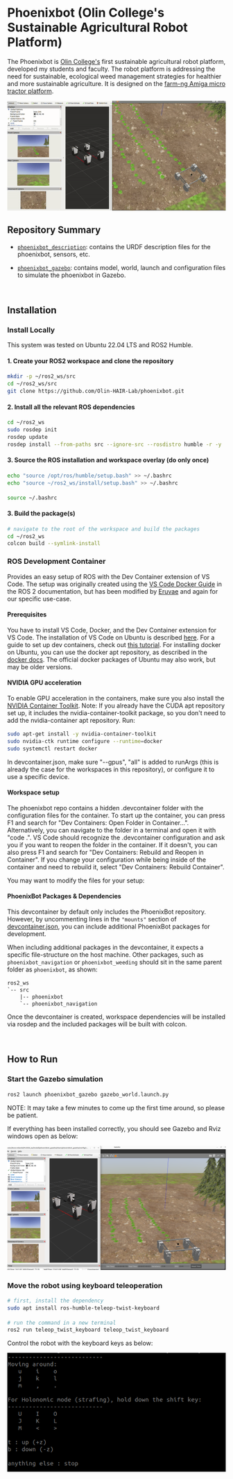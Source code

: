 # Phoenixbot (Olin College's Sustainable Agricultural Robot Platform)

The Phoenixbot is [Olin College's](https://www.olin.edu/) first sustainable agricultural robot platform, developed my students and faculty. The robot platform is addressing the need for sustainable, ecological weed management strategies for healthier and more sustainable agriculture. It is designed on the [farm-ng Amiga micro tractor platform](https://farm-ng.com/products/la-maquina-amiga).

<img src="media/phoenixbot_demo.gif" width="1000">

<br>

## Repository Summary

- [```phoenixbot_description```](https://github.com/Olin-HAIR-Lab/phoenixbot/tree/main/phoenixbot_description): contains the URDF description files for the phoenixbot, sensors, etc.

- [```phoenixbot_gazebo```](https://github.com/Olin-HAIR-Lab/phoenixbot/tree/main/phoenixbot_gazebo): contains model, world, launch and configuration files to simulate the phoenixbot in Gazebo.

<br>

## Installation

### Install Locally

This system was tested on Ubuntu 22.04 LTS and ROS2 Humble.

#### 1. Create your ROS2 workspace and clone the repository

```bash
mkdir -p ~/ros2_ws/src
cd ~/ros2_ws/src
git clone https://github.com/Olin-HAIR-Lab/phoenixbot.git 
```

#### 2. Install all the relevant ROS dependencies

```bash
cd ~/ros2_ws
sudo rosdep init
rosdep update
rosdep install --from-paths src --ignore-src --rosdistro humble -r -y
```

#### 3. Source the ROS installation and workspace overlay (do only once)

```bash
echo "source /opt/ros/humble/setup.bash" >> ~/.bashrc
echo "source ~/ros2_ws/install/setup.bash" >> ~/.bashrc

source ~/.bashrc
```

#### 3. Build the package(s)

```bash
# navigate to the root of the workspace and build the packages
cd ~/ros2_ws
colcon build --symlink-install
```

### ROS Development Container

Provides an easy setup of ROS with the Dev Container extension of VS Code.
The setup was originally created using the [VS Code Docker Guide](https://docs.ros.org/en/humble/How-To-Guides/Setup-ROS-2-with-VSCode-and-Docker-Container.html) in the ROS 2 documentation, but has been modified by [Eruvae](https://github.com/Eruvae/ROS-devcontainer) and again for our specific use-case.

#### Prerequisites

You have to install VS Code, Docker, and the Dev Container extension for VS Code.
The installation of VS Code on Ubuntu is described [here](https://code.visualstudio.com/docs/setup/linux).
For a guide to set up dev containers, check out [this tutorial](https://code.visualstudio.com/docs/devcontainers/tutorial).
For installing docker on Ubuntu, you can use the docker apt repository, as described in the [docker docs](https://docs.docker.com/engine/install/ubuntu/).
The official docker packages of Ubuntu may also work, but may be older versions.

#### NVIDIA GPU acceleration

To enable GPU acceleration in the containers, make sure you also install the [NVIDIA Container Toolkit](https://docs.nvidia.com/datacenter/cloud-native/container-toolkit/latest/install-guide.html). Note: If you already have the CUDA apt repository set up, it includes the nvidia-container-toolkit package, so you don't need to add the nvidia-container apt repository. Run:

```bash
sudo apt-get install -y nvidia-container-toolkit
sudo nvidia-ctk runtime configure --runtime=docker
sudo systemctl restart docker
```

In devcontainer.json, make sure "--gpus", "all" is added to runArgs (this is already the case for the workspaces in this repository), or configure it to use a specific device.

#### Workspace setup

The phoenixbot repo contains a hidden .devcontainer folder with the configuration files for the container.
To start up the container, you can press F1 and search for "Dev Containers: Open Folder in Container...".
Alternatively, you can navigate to the folder in a terminal and open it with "code .".
VS Code should recognize the .devcontainer configuration and ask you if you want to reopen the folder in the container.
If it doesn't, you can also press F1 and search for "Dev Containers: Rebuild and Reopen in Container".
If you change your configuration while being inside of the container and need to rebuild it, select "Dev Containers: Rebuild Container".

You may want to modify the files for your setup:

#### PhoenixBot Packages & Dependencies

This devcontainer by default only includes the PhoenixBot repository. However, by uncommenting lines in the `"mounts"` section of [devcontainer.json](.devcontainer/devcontainer.json), you can include additional PhoenixBot packages for development.

When including additional packages in the devcontainer, it expects a specific file-structure on the host machine. Other packages, such as `phoenixbot_navigation` or `phoenixbot_weeding` should sit in the same parent folder as `phoenixbot`, as shown:

```
ros2_ws
`-- src
    |-- phoenixbot
    `-- phoenixbot_navigation
```

Once the devcontainer is created, workspace dependencies will be installed via rosdep and the included packages will be built with colcon.

<br>

## How to Run

### Start the Gazebo simulation

```bash
ros2 launch phoenixbot_gazebo gazebo_world.launch.py
```

NOTE: It may take a few minutes to come up the first time around, so please be patient.

If everything has been installed correctly, you should see Gazebo and Rviz windows open as below:

![bringup view](media/bringup.png)

### Move the robot using keyboard teleoperation

```bash
# first, install the dependency
sudo apt install ros-humble-teleop-twist-keyboard

# run the command in a new terminal
ros2 run teleop_twist_keyboard teleop_twist_keyboard
```

Control the robot with the keyboard keys as below:

![teleop keyboard keys](media/teleop_controls.png)
